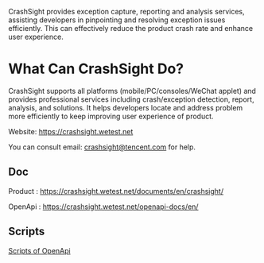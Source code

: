 CrashSight provides exception capture, reporting and analysis services, assisting developers in pinpointing and resolving exception issues efficiently. This can effectively reduce the product crash rate and enhance user experience.

# What Can CrashSight Do?

CrashSight supports all platforms (mobile/PC/consoles/WeChat applet) and provides professional services including crash/exception detection, report, analysis, and solutions. It helps developers locate and address problem more efficiently to keep improving user experience of product.


Website: https://crashsight.wetest.net


You can consult email: crashsight@tencent.com for help.

## Doc
Product :
https://crashsight.wetest.net/documents/en/crashsight/

OpenApi :
https://crashsight.wetest.net/openapi-docs/en/

## Scripts
[Scripts of OpenApi](https://github.com/TencentCrashSight/crashsight_openapi/tree/main/scripts)